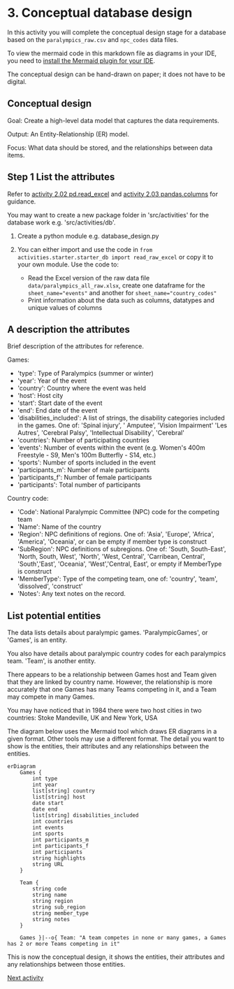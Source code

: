 # 3. Conceptual database design

In this activity you will complete the conceptual design stage for a database based on the `paralympics_raw.csv` and
`npc_codes` data files.

To view the mermaid code in this markdown file as diagrams in your IDE, you need
to [install the Mermaid plugin for your IDE](https://mermaid.js.org/intro/getting-started.html#_3-using-mermaid-plugins).

The conceptual design can be hand-drawn on paper; it does not have to be digital.

## Conceptual design

Goal: Create a high-level data model that captures the data requirements.

Output: An Entity-Relationship (ER) model.

Focus: What data should be stored, and the relationships between data items.

## Step 1 List the attributes

Refer to [activity 2.02 pd.read_excel](../2_pandas/2-02-pandas-df.md)
and [activity 2.03 pandas.columns](../2_pandas/2-03-pandas-describe.md) for guidance.

You may want to create a new package folder in 'src/activities' for the database work e.g. 'src/activities/db'.

1. Create a python module e.g. database_design.py

2. You can either import and use the code in `from activities.starter.starter_db import read_raw_excel` or copy it to
   your own module. Use the code to:

    - Read the Excel version of the raw data file `data/paralympics_all_raw.xlsx`, create one dataframe for the
      `sheet_name="events"` and another for `sheet_name="country_codes"`
    - Print information about the data such as columns, datatypes and unique values of columns

## A description the attributes

Brief description of the attributes for reference.

Games:

- 'type': Type of Paralympics (summer or winter)
- 'year': Year of the event
- 'country': Country where the event was held
- 'host': Host city
- 'start': Start date of the event
- 'end': End date of the event
- 'disabilities_included': A list of strings, the disability categories included in the games. One of:  'Spinal
  injury', '
  Amputee', 'Vision Impairment' 'Les Autres', 'Cerebral Palsy', 'Intellectual Disability', 'Cerebral'
- 'countries': Number of participating countries
- 'events': Number of events within the event (e.g. Women's 400m Freestyle - S9, Men's 100m Butterfly - S14, etc.)
- 'sports': Number of sports included in the event
- 'participants_m': Number of male participants
- 'participants_f': Number of female participants
- 'participants': Total number of participants

Country code:

- 'Code': National Paralympic Committee (NPC) code for the competing team
- 'Name':    Name of the country
- 'Region': NPC definitions of regions. One of: 'Asia', 'Europe', 'Africa', 'America', 'Oceania', or can be
  empty if member type is construct
- 'SubRegion': NPC definitions of subregions. One of:  'South, South-East', 'North, South, West', 'North', 'West,
  Central', 'Carribean, Central', 'South','East', 'Oceania', 'West','Central, East', or empty if MemberType is construct
- 'MemberType': Type of the competing team, one of: 'country', 'team', 'dissolved', 'construct'
- 'Notes': Any text notes on the record.

## List potential entities

The data lists details about paralympic games. 'ParalympicGames', or 'Games', is an entity.

You also have details about paralympic country codes for each paralympics team. 'Team', is another entity.

There appears to be a relationship between Games host and Team given that they are linked by country name. However, the
relationship is more accurately that one Games has many Teams competing in it, and a Team may compete in many Games.

You may have noticed that in 1984 there were two host cities in two countries: Stoke Mandeville, UK and New York, USA

The diagram below uses the Mermaid tool which draws ER diagrams in a given format. Other tools may use a different
format. The detail you want to show is the entities, their attributes and any relationships between the entities.

```mermaid
erDiagram
    Games {
        int type
        int year
        list[string] country
        list[string] host
        date start
        date end
        list[string] disabilities_included
        int countries
        int events
        int sports
        int participants_m
        int participants_f
        int participants
        string highlights
        string URL
    }

    Team {
        string code
        string name
        string region
        string sub_region
        string member_type
        string notes
    }

    Games }|--o{ Team: "A team competes in none or many games, a Games has 2 or more Teams competing in it"
```

This is now the conceptual design, it shows the entities, their attributes and any relationships between those entities.

[Next activity](3-04-logical-design-1nf.md)
